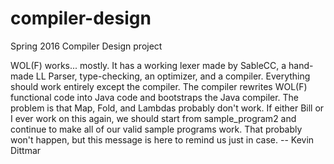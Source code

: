 # compiler-design
Spring 2016 Compiler Design project

WOL(F) works... mostly.  It has a working lexer made by SableCC, a hand-made LL Parser,
type-checking, an optimizer, and a compiler.  Everything should work entirely except the
compiler.  The compiler rewrites WOL(F) functional code into Java code and bootstraps the
Java compiler.  The problem is that Map, Fold, and Lambdas probably don't work.  If either
Bill or I ever work on this again, we should start from sample_program2 and continue to
make all of our valid sample programs work.  That probably won't happen, but this message
is here to remind us just in case.
-- Kevin Dittmar
